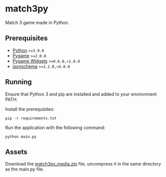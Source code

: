 # match3py

Match 3 game made in Python.

## Prerequisites

* [Python](https://www.python.org/downloads) `>=3.9.0`
* [Pygame](https://pypi.org/project/pygame) `>=2.0.0`
* [Pygame Widgets](https://pypi.org/project/pygame-widgets) `>=0.6.0,<1.0.0`
* [jsonschema](https://pypi.org/project/jsonschema) `>=3.2.0,<4.0.0`

## Running

Ensure that Python 3 and pip are installed and added to your environment PATH.

Install the prerequisites:

`pip -r requirements.txt`

Run the application with the following command:

`python main.py`

## Assets

Download the [match3py_media.zip](https://drive.google.com/file/d/1BjqaYEsukdx5Nd-WBsdqvkzYx7fyaRr6/view?usp=sharing) file, uncompress it in the same directory as the main.py file.
